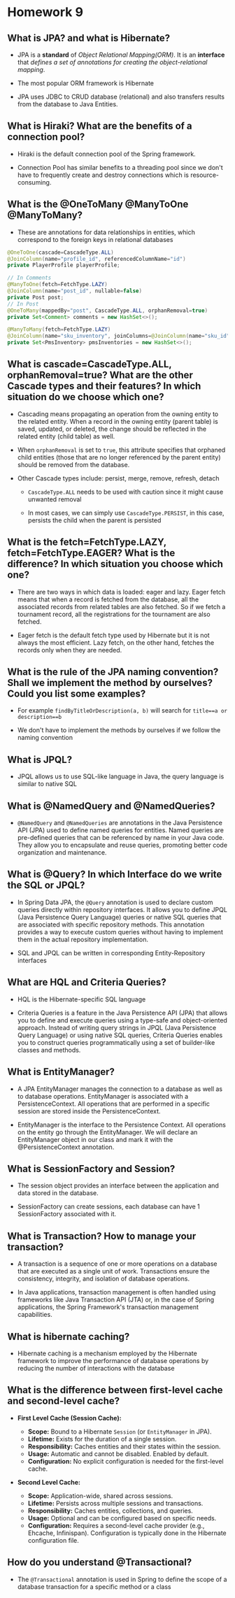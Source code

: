# Homework 9



## What is JPA? and what is Hibernate?



- JPA is a **standard** of *Object Relational Mapping(ORM)*. It is an **interface** that *defines a set of annotations for creating the object-relational mapping*.
- The most popular ORM framework is Hibernate

- JPA uses JDBC to CRUD database (relational) and also transfers results from the database to Java Entities.



## What is Hiraki? What are the benefits of a connection pool?



- Hiraki is the default connection pool of the Spring framework. 

- Connection Pool has similar benefits to a threading pool since we don't have to frequently create and destroy connections which is resource-consuming.



## What is the @OneToMany @ManyToOne @ManyToMany?



- These are annotations for data relationships in entities, which correspond to the foreign keys in relational databases



```java
@OneToOne(cascade=CascadeType.ALL)
@JoinColumn(name="profile_id", referencedColumnName="id")
private PlayerProfile playerProfile;

// In Comments
@ManyToOne(fetch=FetchType.LAZY)
@JoinColumn(name="post_id", nullable=false)
private Post post;
// In Post
@OneToMany(mappedBy="post", CascadeType.ALL, orphanRemoval=true)
private Set<Comment> comments = new HashSet<>();

@ManyToMany(fetch=FetchType.LAZY)
@JoinColumn(name="sku_inventory", joinColumns=@JoinColumn(name="sku_id"), inverseJoinColumns=@JoinColumn(name="inventory_id"))
private Set<PmsInventory> pmsInventories = new HashSet<>();
```



## What is cascade=CascadeType.ALL, orphanRemoval=true? What are the other Cascade types and their features? In which situation do we choose which one?



- Cascading means propagating an operation from the owning entity to the related entity. When a record in the owning entity (parent table) is saved, updated, or deleted, the change should be reflected in the related entity (child table) as well.

- When `orphanRemoval` is set to `true`, this attribute specifies that orphaned child entities (those that are no longer referenced by the parent entity) should be removed from the database. 

- Other Cascade types include: persist, merge, remove, refresh, detach
  
  - `CascadeType.ALL` needs to be used with caution since it might cause unwanted removal
  
  - In most cases, we can simply use `CascadeType.PERSIST`, in this case, persists the child when the parent is persisted



## What is the fetch=FetchType.LAZY, fetch=FetchType.EAGER? What is the difference? In which situation you choose which one?



- There are two ways in which data is loaded: eager and lazy. Eager fetch means that when a record is fetched from the database, all the associated records from related tables are also fetched. So if we fetch a tournament record, all the registrations for the tournament are also fetched.

- Eager fetch is the default fetch type used by Hibernate but it is not always the most efficient. Lazy fetch, on the other hand, fetches the records only when they are needed.



## What is the rule of the JPA naming convention? Shall we implement the method by ourselves? Could you list some examples?



- For example `findByTitleOrDescription(a, b)` will search for `title==a or description==b`

- We don't have to implement the methods by ourselves if we follow the naming convention



## What is JPQL?



- JPQL allows us to use SQL-like language in Java, the query language is similar to native SQL



## What is @NamedQuery and @NamedQueries?



- `@NamedQuery` and `@NamedQueries` are annotations in the Java Persistence API (JPA) used to define named queries for entities. Named queries are pre-defined queries that can be referenced by name in your Java code. They allow you to encapsulate and reuse queries, promoting better code organization and maintenance.



## What is @Query? In which Interface do we write the SQL or JPQL?



- In Spring Data JPA, the `@Query` annotation is used to declare custom queries directly within repository interfaces. It allows you to define JPQL (Java Persistence Query Language) queries or native SQL queries that are associated with specific repository methods. This annotation provides a way to execute custom queries without having to implement them in the actual repository implementation.

- SQL and JPQL can be written in corresponding Entity-Repository interfaces



## What are HQL and Criteria Queries?



- HQL is the Hibernate-specific SQL language

- Criteria Queries is a feature in the Java Persistence API (JPA) that allows you to define and execute queries using a type-safe and object-oriented approach. Instead of writing query strings in JPQL (Java Persistence Query Language) or using native SQL queries, Criteria Queries enables you to construct queries programmatically using a set of builder-like classes and methods.



## What is EntityManager?



- A JPA EntityManager manages the connection to a database as well as to database
  operations. EntityManager is associated with a PersistenceContext. All operations that are performed in a specific session are stored inside the PersistenceContext.

- EntityManager is the interface to the Persistence Context. All operations on the
  entity go through the EntityManager. We will declare an EntityManager object in our class and mark it with the @PersistenceContext annotation.



## What is SessionFactory and Session?



- The session object provides an interface between the application and data stored in the database.

- SessionFactory can create sessions, each database can have 1 SessionFactory associated with it.



## What is Transaction? How to manage your transaction?



- A transaction is a sequence of one or more operations on a database that are executed as a single unit of work. Transactions ensure the consistency, integrity, and isolation of database operations.

- In Java applications, transaction management is often handled using frameworks like Java Transaction API (JTA) or, in the case of Spring applications, the Spring Framework's transaction management capabilities.



## What is hibernate caching?



- Hibernate caching is a mechanism employed by the Hibernate framework to improve the performance of database operations by reducing the number of interactions with the database



## What is the difference between first-level cache and second-level cache?



- **First Level Cache (Session Cache):**
  
  - **Scope:** Bound to a Hibernate `Session` (or `EntityManager` in JPA).
  - **Lifetime:** Exists for the duration of a single session.
  - **Responsibility:** Caches entities and their states within the session.
  - **Usage:** Automatic and cannot be disabled. Enabled by default.
  - **Configuration:** No explicit configuration is needed for the first-level cache.

- **Second Level Cache:**
  
  - **Scope:** Application-wide, shared across sessions.
  - **Lifetime:** Persists across multiple sessions and transactions.
  - **Responsibility:** Caches entities, collections, and queries.
  - **Usage:** Optional and can be configured based on specific needs.
  - **Configuration:** Requires a second-level cache provider (e.g., Ehcache, Infinispan). Configuration is typically done in the Hibernate configuration file.





## How do you understand @Transactional?



- The `@Transactional` annotation is used in Spring to define the scope of a database transaction for a specific method or a class



